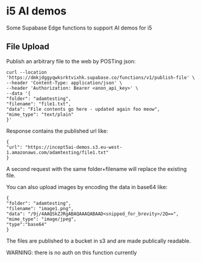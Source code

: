# i5 AI demos

Some Supabase Edge functions to support AI demos for i5

## File Upload

Publish an arbitrary file to the web by POSTing json:

    curl --location 'https://dmkjdggyqwksrktvixhk.supabase.co/functions/v1/publish-file' \
    --header 'Content-Type: application/json' \
    --header 'Authorization: Bearer <anon_api_key>' \
    --data '{
    "folder": "adamtesting",
    "filename": "file1.txt",
    "data": "File contents go here - updated again foo meow",
    "mime_type": "text/plain"
    }'

Response contains the published url like:

    {
    "url": "https://incept5ai-demos.s3.eu-west-1.amazonaws.com/adamtesting/file1.txt"
    }

A second request with the same folder+filename will replace the existing file.

You can also upload images by encoding the data in base64 like:

    {
    "folder": "adamtesting",
    "filename": "image1.png",
    "data": "/9j/4AAQSkZJRgABAQAAAQABAAD<snipped_for_brevity>/2Q==",
    "mime_type": "image/jpeg",
    "type":"base64"
    }

The files are published to a bucket in s3 and are made publically readable.

WARNING: there is no auth on this function currently